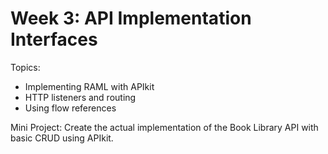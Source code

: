 # Week 3: API Implementation Interfaces

Topics:
- Implementing RAML with APIkit
- HTTP listeners and routing
- Using flow references

Mini Project:
Create the actual implementation of the Book Library API with basic CRUD using APIkit.